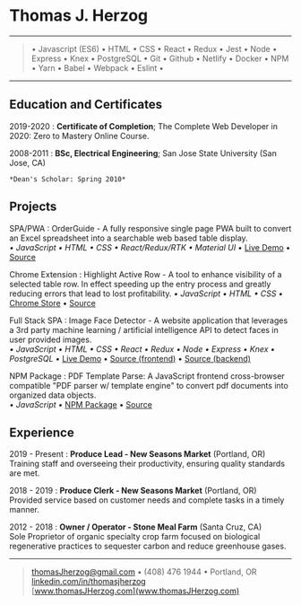 Thomas J. Herzog
============

---

> • Javascript (ES6) • HTML • CSS • React • Redux • Jest • Node • Express •
Knex • PostgreSQL • Git • Github • Netlify • Docker • NPM • Yarn • Babel • Webpack • Eslint •

---


Education and Certificates
---------
2019-2020
:   **Certificate of Completion**; The Complete Web Developer in 2020: Zero to Mastery Online Course.

2008-2011
:   **BSc, Electrical Engineering**; San Jose State University (San Jose, CA)

    *Dean's Scholar: Spring 2010*

Projects
--------------------
SPA/PWA
:   OrderGuide - A fully responsive single page PWA built to convert an Excel spreadsheet into a searchable web based table display.\
*• JavaScript • HTML • CSS • React/Redux/RTK • Material UI •* [Live Demo](https://orderguide.netlify.app/) • [Source](https://github.com/tomrule007/orderguide)

Chrome Extension
:   Highlight Active Row - A tool to enhance visibility of a selected table row. In effect
speeding up the entry process and greatly reducing errors that lead to lost
profitability.
*• JavaScript • HTML • CSS •* [Chrome Store](https://chrome.google.com/webstore/detail/highlight-active-row/dcbeiccbdljdceifakkgndpemfaoeaip) • [Source](https://github.com/tomrule007/Highlight-Active-Row)

Full Stack SPA
:    Image Face Detector - A website application that leverages a 3rd party machine learning / artificial intelligence API to detect faces in user provided images.\
*• JavaScript • HTML • CSS • React • Redux • Node • Express • Knex • PostgreSQL •* [Live Demo](https://face-boxer-frontend.herokuapp.com/) • [Source (frontend)](https://github.com/tomrule007/facerecognitionbrain) • [Source (backend)](https://github.com/tomrule007/face-boxer)

NPM Package
:   PDF Template Parse: A JavaScript frontend cross-browser compatible "PDF parser w/ template engine" to convert pdf documents into organized data objects.\
*• JavaScript •* [NPM Package](https://www.npmjs.com/package/pdf-template-parse) • [Source](https://github.com/tomrule007/pdf-template-parse)


Experience
----------

2019 - Present
:    **Produce Lead - New Seasons Market** (Portland, OR)\
Training staff and overseeing their productivity, ensuring quality standards are met.

2018 - 2019
:    **Produce Clerk - New Seasons Market** (Portland, OR)\
Provided service based on customer needs and complete tasks in a timely manner.

2012 - 2018
:    **Owner / Operator - Stone Meal Farm** (Santa Cruz, CA)\
Sole Proprietor of organic specialty crop farm focused on biological regenerative practices to sequester carbon and reduce greenhouse gases.

----

> <thomasJherzog@gmail.com> • (408) 476 1944 • Portland, OR\
> [linkedin.com/in/thomasjherzog](https://linkedin.com/in/thomasjherzog)\
> [www.thomasJHerzog.com](www.thomasJHerzog.com)

